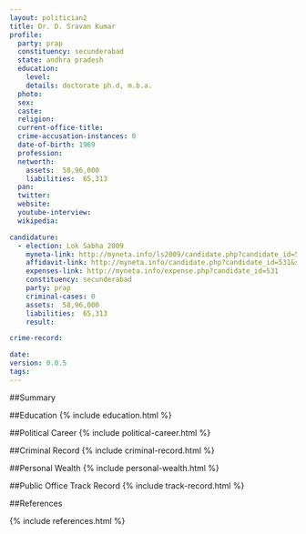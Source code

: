```yaml
---
layout: politician2
title: Dr. D. Sravan Kumar
profile: 
  party: prap
  constituency: secunderabad
  state: andhra pradesh
  education: 
    level: 
    details: doctorate ph.d, m.b.a.
  photo: 
  sex: 
  caste: 
  religion: 
  current-office-title: 
  crime-accusation-instances: 0
  date-of-birth: 1969
  profession: 
  networth: 
    assets:  58,96,000
    liabilities:  65,313
  pan: 
  twitter: 
  website: 
  youtube-interview: 
  wikipedia: 

candidature: 
  - election: Lok Sabha 2009
    myneta-link: http://myneta.info/ls2009/candidate.php?candidate_id=531
    affidavit-link: http://myneta.info/candidate.php?candidate_id=531&scan=original
    expenses-link: http://myneta.info/expense.php?candidate_id=531
    constituency: secunderabad 
    party: prap
    criminal-cases: 0
    assets:  58,96,000
    liabilities:  65,313
    result:  

crime-record: 

date: 
version: 0.0.5
tags: 
---
```

##Summary


##Education
{% include education.html %}


##Political Career
{% include political-career.html %}


##Criminal Record
{% include criminal-record.html %}


##Personal Wealth
{% include personal-wealth.html %}


##Public Office Track Record
{% include track-record.html %}


##References


{% include references.html %}